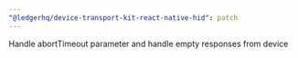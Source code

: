 ```yaml
---
"@ledgerhq/device-transport-kit-react-native-hid": patch
---
```


Handle abortTimeout parameter and handle empty responses from device
